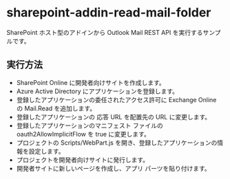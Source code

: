 # sharepoint-addin-read-mail-folder

SharePoint ホスト型のアドインから Outlook Mail REST API を実行するサンプルです。

## 実行方法

* SharePoint Online に開発者向けサイトを作成します。
* Azure Active Directory にアプリケーションを登録します。
* 登録したアプリケーションの委任されたアクセス許可に Exchange Online の Mail.Read を追加します。
* 登録したアプリケーションの 応答 URL を配置先の URL に変更します。
* 登録したアプリケーションのマニフェスト ファイルの oauth2AllowImplicitFlow を true に変更します。
* プロジェクトの Scripts/WebPart.js を開き、登録したアプリケーションの情報を設定します。
* プロジェクトを開発者向けサイトに発行します。
* 開発者サイトに新しいページを作成し、アプリ パーツを貼り付けます。
